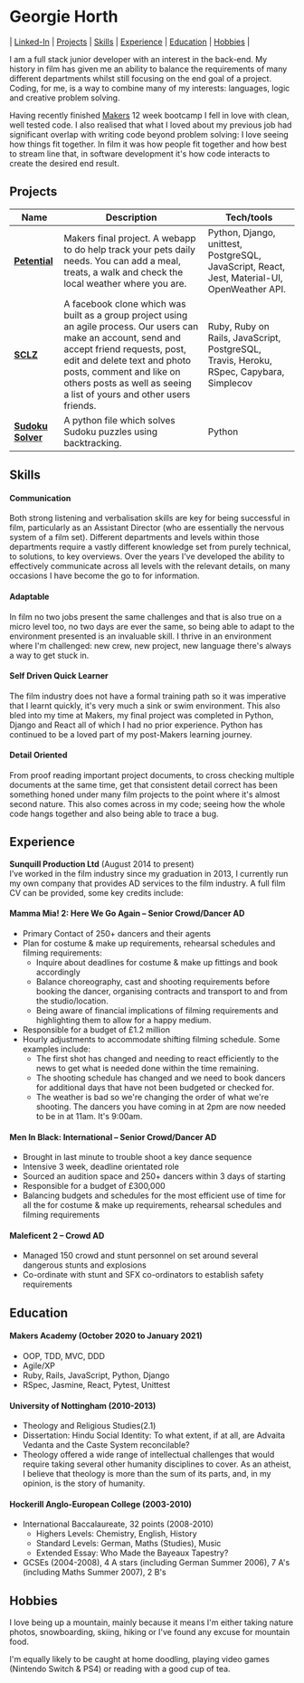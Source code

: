 # Georgie Horth

| [Linked-In](https://www.linkedin.com/in/georgie-horth-481961205/) | [Projects](#Projects) | [Skills](#Skills) | [Experience](#Experience) | [Education](#Education) | [Hobbies](#Hobbies) |

I am a full stack junior developer with an interest in the back-end. My history in film has given me an ability to balance the requirements of many different departments whilst still focusing on the end goal of a project. Coding, for me, is a way to combine many of my interests: languages, logic and creative problem solving. 

Having recently finished [Makers]( https://makers.tech/) 12 week bootcamp I fell in love with clean, well tested code. I also realised that what I loved about my previous job had significant overlap with writing code beyond problem solving: I love seeing how things fit together. In film it was how people fit together and how best to stream line that, in software development it's how code interacts to create the desired end result.

## Projects

| Name                         | Description       | Tech/tools        |
| ---------------------------- | ----------------- | ----------------- |
| [**Petential**](https://github.com/stringiest/petential_extension)             | Makers final project. A webapp to do help track your pets daily needs. You can add a meal, treats, a walk and check the local weather where you are.| Python, Django, unittest, PostgreSQL, JavaScript, React, Jest, Material-UI, OpenWeather API. |
| [**SCLZ**](https://github.com/horthbynorthwest/acebook-SCLZ) | A facebook clone which was built as a group project using an agile process. Our users can make an account, send and accept friend requests, post, edit and delete text and photo posts, comment and like on others posts as well as seeing a list of yours and other users friends. | Ruby, Ruby on Rails, JavaScript, PostgreSQL, Travis, Heroku, RSpec, Capybara, Simplecov               |
| [**Sudoku Solver**](https://github.com/horthbynorthwest/sudoku_solver) | A python file which solves Sudoku puzzles using backtracking. | Python |

## Skills

#### Communication
Both strong listening and verbalisation skills are key for being successful in film, particularly as an Assistant Director (who are essentially the nervous system of a film set). Different departments and levels within those departments require a vastly different knowledge set from purely technical, to solutions, to key overviews. Over the years I've developed the ability to effectively communicate across all levels with the relevant details, on many occasions I have become the go to for information.

#### Adaptable
In film no two jobs present the same challenges and that is also true on a micro level too, no two days are ever the same, so being able to adapt to the environment presented is an invaluable skill. I thrive in an environment where I'm challenged: new crew, new project, new language there's always a way to get stuck in.

#### Self Driven Quick Learner 

The film industry does not have a formal training path so it was imperative that I learnt quickly, it's very much a sink or swim environment. This also bled into my time at Makers, my final project was completed in Python, Django and React all of which I had no prior experience. Python has continued to be a loved part of my post-Makers learning journey.

#### Detail Oriented

From proof reading important project documents, to cross checking multiple documents at the same time, get that consistent detail correct has been something honed under many film projects to the point where it's almost second nature. This also comes across in my code; seeing how the whole code hangs together and also being able to trace a bug.

## Experience

**Sunquill Production Ltd** (August 2014 to present)  
I’ve worked in the film industry since my graduation in 2013, I currently run my own company that provides AD services to the film industry. A full film CV can be provided, some key credits include:

#### Mamma Mia! 2: Here We Go Again – Senior Crowd/Dancer AD
 - Primary Contact of 250+ dancers and their agents
 - Plan for costume & make up requirements, rehearsal schedules and filming requirements:
	 - Inquire about deadlines for costume & make up fittings and book accordingly
	 - Balance choreography, cast and shooting requirements before booking the dancer, organising contracts and transport to and from the studio/location.
	 - Being aware of financial implications of filming requirements and highlighting them to allow for a happy medium.
 - Responsible for a budget of £1.2 million
 - Hourly adjustments to accommodate shifting filming schedule. Some examples include:
	 - The first shot has changed and needing to react efficiently to the news to get what is needed done within the time remaining.
	 - The shooting schedule has changed and we need to book dancers for additional days that have not been budgeted or checked for.
	 - The weather is bad so we're changing the order of what we're shooting. The dancers you have coming in at 2pm are now needed to be in at 11am. It's 9:00am.
	 

 #### Men In Black: International – Senior Crowd/Dancer AD
 - Brought in last minute to trouble shoot a key dance sequence
 - Intensive 3 week, deadline orientated role
 - Sourced an audition space and 250+ dancers within 3 days of starting
 - Responsible for a budget of £300,000
 - Balancing budgets and schedules for the most efficient use of time for all the for costume & make up requirements, rehearsal schedules and filming requirements

 #### Maleficent 2 – Crowd AD
 - Managed 150 crowd and stunt personnel on set around several dangerous stunts and explosions
 - Co-ordinate with stunt and SFX co-ordinators to establish safety requirements


## Education

#### Makers Academy (October 2020 to January 2021)

- OOP, TDD, MVC, DDD
- Agile/XP
- Ruby, Rails, JavaScript, Python, Django
- RSpec, Jasmine, React, Pytest, Unittest

#### University of Nottingham (2010-2013)

- Theology and Religious Studies(2.1)
- Dissertation: Hindu Social Identity: To what extent, if at all, are Advaita Vedanta and the Caste System reconcilable?
- Theology offered a wide range of intellectual challenges that would require taking several other humanity disciplines to cover. As an atheist, I believe that theology is more than the sum of its parts, and, in my opinion, is the story of humanity.

#### Hockerill Anglo-European College (2003-2010)
- International Baccalaureate, 32 points (2008-2010)
  - Highers Levels: Chemistry, English, History
  - Standard Levels: German, Maths (Studies), Music
  - Extended Essay: Who Made the Bayeaux Tapestry?
- GCSEs (2004-2008), 4 A stars (including German Summer 2006), 7 A's (including Maths Summer 2007), 2 B's 


## Hobbies

I love being up a mountain, mainly because it means I'm either taking nature photos, snowboarding, skiing, hiking or I've found any excuse for mountain food.

I'm equally likely to be caught at home doodling, playing video games (Nintendo Switch & PS4) or reading with a good cup of tea.

